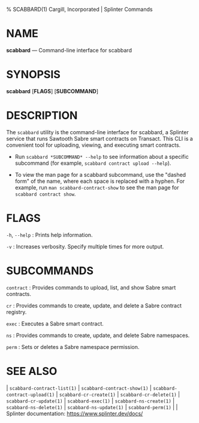% SCABBARD(1) Cargill, Incorporated | Splinter Commands
<!--
  Copyright 2024 Bitwise IO, Inc.
  Copyright 2018-2021 Cargill Incorporated
  Licensed under Creative Commons Attribution 4.0 International License
  https://creativecommons.org/licenses/by/4.0/
-->

NAME
====

**scabbard** — Command-line interface for scabbard

SYNOPSIS
========

**scabbard** \[**FLAGS**\] \[**SUBCOMMAND**\]

DESCRIPTION
===========

The `scabbard` utility is the command-line interface for scabbard, a Splinter
service that runs Sawtooth Sabre smart contracts on Transact. This
CLI is a convenient tool for uploading, viewing, and executing smart contracts.

* Run `scabbard *SUBCOMMAND* --help` to see information about a specific
  subcommand (for example, `scabbard contract upload --help`).

* To view the man page for a scabbard subcommand, use the "dashed form" of the
  name, where each space is replaced with a hyphen. For example, run
  `man scabbard-contract-show` to see the man page for `scabbard contract show`.

FLAGS
=====

`-h`, `--help`
: Prints help information.

`-v`
: Increases verbosity. Specify multiple times for more output.

SUBCOMMANDS
===========

`contract`
: Provides commands to upload, list, and show Sabre smart contracts.

`cr`
: Provides commands to create, update, and delete a Sabre contract registry.

`exec`
: Executes a Sabre smart contract.

`ns`
: Provides commands to create, update, and delete Sabre namespaces.

`perm`
: Sets or deletes a Sabre namespace permission.

SEE ALSO
========
| `scabbard-contract-list(1)`
| `scabbard-contract-show(1)`
| `scabbard-contract-upload(1)`
| `scabbard-cr-create(1)`
| `scabbard-cr-delete(1)`
| `scabbard-cr-update(1)`
| `scabbard-exec(1)`
| `scabbard-ns-create(1)`
| `scabbard-ns-delete(1)`
| `scabbard-ns-update(1)`
| `scabbard-perm(1)`
|
| Splinter documentation: https://www.splinter.dev/docs/
